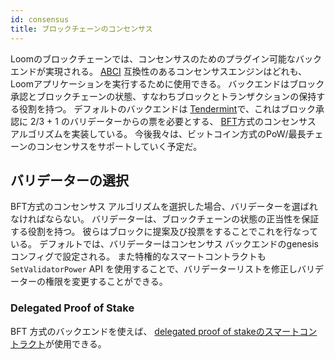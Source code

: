 ```yaml
---
id: consensus
title: ブロックチェーンのコンセンサス
---
```

Loomのブロックチェーンでは、コンセンサスのためのプラグイン可能なバックエンドが実現される。 [ABCI](https://github.com/tendermint/abci) 互換性のあるコンセンサスエンジンはどれも、Loomアプリケーションを実行するために使用できる。 バックエンドはブロック承認とブロックチェーンの状態、すなわちブロックとトランザクションの保持する役割を持つ。 デフォルトのバックエンドは [Tendermint](https://tendermint.com/)で、これはブロック承認に 2/3 + 1 のバリデーターからの票を必要とする、 [BFT](https://en.wikipedia.org/wiki/Byzantine_fault_tolerance)方式のコンセンサス アルゴリズムを実装している。 今後我々は、ビットコイン方式のPoW/最長チェーンのコンセンサスをサポートしていく予定だ。

## バリデーターの選択

BFT方式のコンセンサス アルゴリズムを選択した場合、バリデーターを選ばれなければならない。 バリデーターは、ブロックチェーンの状態の正当性を保証する役割を持つ。 彼らはブロックに提案及び投票をすることでこれを行なっている。 デフォルトでは、バリデーターはコンセンサス バックエンドのgenesisコンフィグで設定される。 また特権的なスマートコントラクトも `SetValidatorPower` API を使用することで、バリデーターリストを修正しバリデーターの権限を変更することができる。

### Delegated Proof of Stake

BFT 方式のバックエンドを使えば、 [delegated proof of stakeのスマートコントラクト](delegated-proof-of-stake.html)が使用できる。